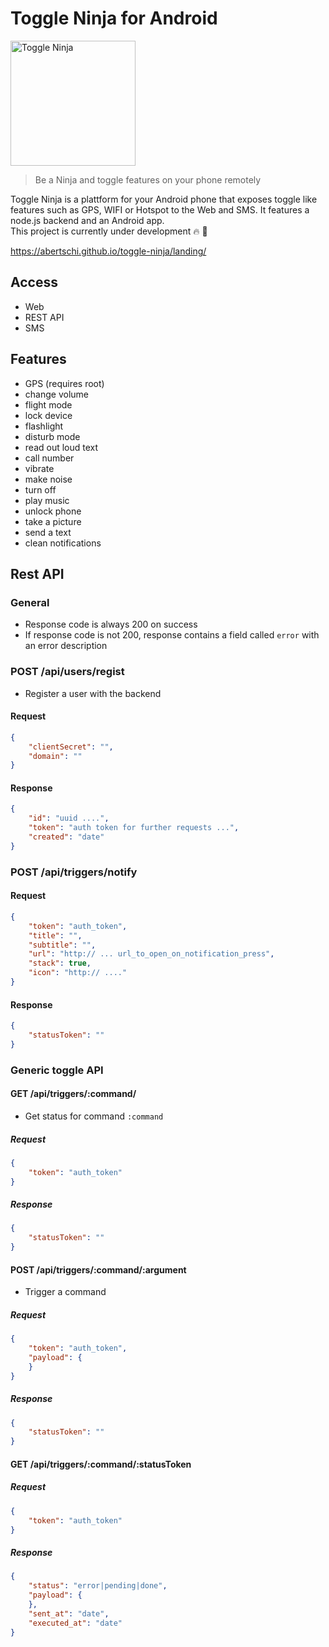 # Toggle Ninja for Android

<img src="https://github.com/abertschi/android-remote-trigger/blob/master/landing/ninja.png" alt="Toggle Ninja" width="200px" align="">

>Be a Ninja and toggle features on your phone remotely

Toggle Ninja is a plattform for your Android phone that exposes toggle like features such as GPS, WIFI or Hotspot to the Web and SMS. It features a node.js backend and an Android app.  
This project is currently under development 🔥 🚀  

 https://abertschi.github.io/toggle-ninja/landing/

## Access
 - Web
 - REST API
 - SMS

## Features

- GPS (requires root)
- change volume
- flight mode
- lock device
- flashlight
- disturb mode
- read out loud text
- call number
- vibrate
- make noise
- turn off
- play music
- unlock phone
- take a picture
- send a text
- clean notifications


## Rest API

### General
- Response code is always 200 on success
- If response code is not 200, response contains a field called `error` with an error description

### POST /api/users/regist
- Register a user with the backend

#### Request
```json
{
    "clientSecret": "",
    "domain": ""
}
```

#### Response
```json
{
    "id": "uuid ....",
    "token": "auth token for further requests ...",
    "created": "date"
}
```

### POST /api/triggers/notify
#### Request
```json
{
    "token": "auth_token",
    "title": "",
    "subtitle": "",
    "url": "http:// ... url_to_open_on_notification_press",
    "stack": true,
    "icon": "http:// ...."
}
```

#### Response
```json
{
    "statusToken": ""
}
```

### Generic toggle API
#### GET /api/triggers/:command/
- Get status for command `:command`

##### Request
```json
{
    "token": "auth_token"
}
```

##### Response
```json
{
    "statusToken": ""
}
```

#### POST /api/triggers/:command/:argument
- Trigger a command

##### Request
```json
{
    "token": "auth_token",
    "payload": {
    }
}
```

##### Response
```json
{
    "statusToken": ""
}
```

#### GET /api/triggers/:command/:statusToken
##### Request
```json
{
    "token": "auth_token"
}
```

##### Response
```json
{
    "status": "error|pending|done",
    "payload": {
    },
    "sent_at": "date",
    "executed_at": "date"
}
```
